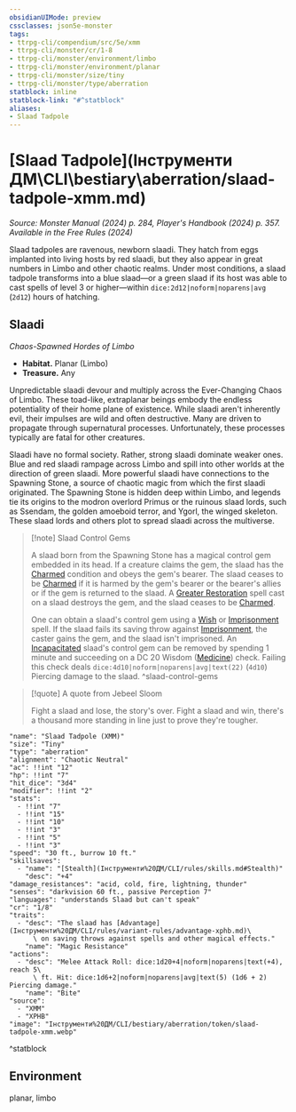 ```yaml
---
obsidianUIMode: preview
cssclasses: json5e-monster
tags:
- ttrpg-cli/compendium/src/5e/xmm
- ttrpg-cli/monster/cr/1-8
- ttrpg-cli/monster/environment/limbo
- ttrpg-cli/monster/environment/planar
- ttrpg-cli/monster/size/tiny
- ttrpg-cli/monster/type/aberration
statblock: inline
statblock-link: "#^statblock"
aliases:
- Slaad Tadpole
---
```

# [Slaad Tadpole](Інструменти ДМ\CLI\bestiary\aberration/slaad-tadpole-xmm.md)
*Source: Monster Manual (2024) p. 284, Player's Handbook (2024) p. 357. Available in the Free Rules (2024)*  

Slaad tadpoles are ravenous, newborn slaadi. They hatch from eggs implanted into living hosts by red slaadi, but they also appear in great numbers in Limbo and other chaotic realms. Under most conditions, a slaad tadpole transforms into a blue slaad—or a green slaad if its host was able to cast spells of level 3 or higher—within `dice:2d12|noform|noparens|avg` (`2d12`) hours of hatching.

## Slaadi

*Chaos-Spawned Hordes of Limbo*

- **Habitat.** Planar (Limbo)  
- **Treasure.** Any  

Unpredictable slaadi devour and multiply across the Ever-Changing Chaos of Limbo. These toad-like, extraplanar beings embody the endless potentiality of their home plane of existence. While slaadi aren't inherently evil, their impulses are wild and often destructive. Many are driven to propagate through supernatural processes. Unfortunately, these processes typically are fatal for other creatures.

Slaadi have no formal society. Rather, strong slaadi dominate weaker ones. Blue and red slaadi rampage across Limbo and spill into other worlds at the direction of green slaadi. More powerful slaadi have connections to the Spawning Stone, a source of chaotic magic from which the first slaadi originated. The Spawning Stone is hidden deep within Limbo, and legends tie its origins to the modron overlord Primus or the ruinous slaad lords, such as Ssendam, the golden amoeboid terror, and Ygorl, the winged skeleton. These slaad lords and others plot to spread slaadi across the multiverse.

> [!note] Slaad Control Gems
> 
> A slaad born from the Spawning Stone has a magical control gem embedded in its head. If a creature claims the gem, the slaad has the [Charmed](Інструменти%20ДМ/CLI/rules/conditions.md#Charmed) condition and obeys the gem's bearer. The slaad ceases to be [Charmed](Інструменти%20ДМ/CLI/rules/conditions.md#Charmed) if it is harmed by the gem's bearer or the bearer's allies or if the gem is returned to the slaad. A [Greater Restoration](Інструменти%20ДМ/CLI/spells/greater-restoration-xphb.md) spell cast on a slaad destroys the gem, and the slaad ceases to be [Charmed](Інструменти%20ДМ/CLI/rules/conditions.md#Charmed).
> 
> One can obtain a slaad's control gem using a [Wish](Інструменти%20ДМ/CLI/spells/wish-xphb.md) or [Imprisonment](Інструменти%20ДМ/CLI/spells/imprisonment-xphb.md) spell. If the slaad fails its saving throw against [Imprisonment](Інструменти%20ДМ/CLI/spells/imprisonment-xphb.md), the caster gains the gem, and the slaad isn't imprisoned. An [Incapacitated](Інструменти%20ДМ/CLI/rules/conditions.md#Incapacitated) slaad's control gem can be removed by spending 1 minute and succeeding on a DC 20 Wisdom ([Medicine](Інструменти%20ДМ/CLI/rules/skills.md#Medicine)) check. Failing this check deals `dice:4d10|noform|noparens|avg|text(22)` (`4d10`) Piercing damage to the slaad.
^slaad-control-gems

> [!quote] A quote from Jebeel Sloom  
> 
> Fight a slaad and lose, the story's over. Fight a slaad and win, there's a thousand more standing in line just to prove they're tougher.


```statblock
"name": "Slaad Tadpole (XMM)"
"size": "Tiny"
"type": "aberration"
"alignment": "Chaotic Neutral"
"ac": !!int "12"
"hp": !!int "7"
"hit_dice": "3d4"
"modifier": !!int "2"
"stats":
  - !!int "7"
  - !!int "15"
  - !!int "10"
  - !!int "3"
  - !!int "5"
  - !!int "3"
"speed": "30 ft., burrow 10 ft."
"skillsaves":
  - "name": "[Stealth](Інструменти%20ДМ/CLI/rules/skills.md#Stealth)"
    "desc": "+4"
"damage_resistances": "acid, cold, fire, lightning, thunder"
"senses": "darkvision 60 ft., passive Perception 7"
"languages": "understands Slaad but can't speak"
"cr": "1/8"
"traits":
  - "desc": "The slaad has [Advantage](Інструменти%20ДМ/CLI/rules/variant-rules/advantage-xphb.md)\
      \ on saving throws against spells and other magical effects."
    "name": "Magic Resistance"
"actions":
  - "desc": "Melee Attack Roll: dice:1d20+4|noform|noparens|text(+4), reach 5\
      \ ft. Hit: dice:1d6+2|noform|noparens|avg|text(5) (1d6 + 2) Piercing damage."
    "name": "Bite"
"source":
  - "XMM"
  - "XPHB"
"image": "Інструменти%20ДМ/CLI/bestiary/aberration/token/slaad-tadpole-xmm.webp"
```
^statblock

## Environment

planar, limbo
